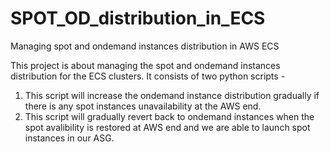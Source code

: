 # SPOT_OD_distribution_in_ECS
Managing spot and ondemand instances distribution in AWS ECS

This project is about managing the spot and ondemand instances distribution for the ECS clusters. It consists of two python scripts -
1. This script will increase the ondemand instance distribution gradually if there is any spot instances unavailability at the AWS end.
2. This script will gradually revert back to ondemand instances when the spot avalibility is restored at AWS end and we are able to launch spot instances in our ASG.
